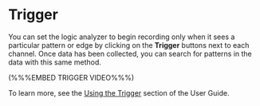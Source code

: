 # Trigger

You can set the logic analyzer to begin recording only when it sees a particular pattern or edge by clicking on the **Trigger** buttons next to each channel. Once data has been collected, you can search for patterns in the data with this same method.

\(%%%EMBED TRIGGER VIDEO%%%\)

 To learn more, see the [Using the Trigger](https://saleae.gitbook.io/docs/~/edit/drafts/-LJeeG9zi2cw3l7lNm3x/user-guide/using-logic/using-the-trigger) section of the User Guide.


